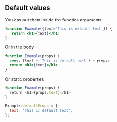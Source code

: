 ## Default values

You can put them inside the function arguments:

```jsx
function Example({text='This is default text'}) {
   return <h1>{text}</h1>
}
```
Or in the body
```jsx
function Example(props) {
  const {text = 'This is default text'} = props;
  return <h1>{text}</h1>
}
```
Or static properties
```jsx
function Example(props) {  
  return <h1>{props.text}</h1>  
}  
  
Example.defaultProps = {  
  text: 'This is default text',  
};
```